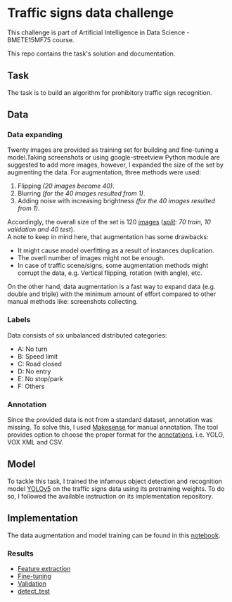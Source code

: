 # Traffic signs data challenge

This challenge is part of Artificial Intelligence in Data Science - BMETE15MF75 course. <br>

This repo contains the task's solution and documentation.

## Task
The task is to build an algorithm for prohibitory traffic sign recognition.

## Data
### Data expanding
Twenty images are provided as training set for building and fine-tuning a model.Taking screenshots or using google-streetview Python module are suggested to add more images, however, I expanded the size of the set by augmenting the data.
For augmentation, three methods were used:
<ol>
  <li>Flipping <i>(20 images became 40)</i>.</li>
  <li>Blurring <i>(for the 40 images resulted from 1)</i>.</li>
  <li>Adding noise with increasing brightness <i>(for the 40 images resulted from 1)</i>.</li>
</ol>

Accordingly, the overall size of the set is 120 [images](./data/training_images) (*[split](./data/data_split.xlsx): 70 train, 10 validation and 40 test*). <br>
A note to keep in mind here, that augmentation has some drawbacks:
<ul>
  <li>It might cause model overfitting as a result of instances duplication.</li>
  <li>The overll number of images might not be enough.</li>
  <li>In case of traffic scene/signs, some augmentation methods might corrupt the data, e.g. Vertical flipping, rotation (with angle), etc.</li>
</ul>

On the other hand, data augmentation is a fast way to expand data (e.g. double and triple) with the minimum amount of effort compared to other manual methods like: screenshots collecting.

### Labels
Data consists of six unbalanced distributed categories:
<ul>
  <li>A: No turn</li>
  <li>B: Speed limit</li>
  <li>C: Road closed</li>
  <li>D: No entry</li>
  <li>E: No stop/park</li>
  <li>F: Others</li>
</ul>

### Annotation
Since the provided data is not from a standard dataset, annotation was missing. To solve this, I used [Makesense](www.makesense.ai) for manual annotation. The tool provides option to choose the proper format for the [annotations](./data/annotation/), i.e. YOLO, VOX XML and CSV.

## Model
To tackle this task, I trained the infamous object detection and recognition model [YOLOv5](https://github.com/ultralytics/yolov5) on the traffic signs data using its pretraining weights. To do so, I followed the available instruction on its implementation repository.

## Implementation
The data augmentation and model training can be found in this [notebook](./implementation/AI_in_DS_TrafficSigns_HW_Q7WKU4_Modafar.ipynb).

### Results
<ul>
  <li><a href="./data/training_results/feature_extraction">Feature extraction</a></li>
  <li><a href="./data/training_results/finetune">Fine-tuning</a></li>
  <li><a href="./data/training_results/validation">Validation</a></li>
  <li><a href="./data/training_results/detect_test">detect_test</a></li>
</ul>
